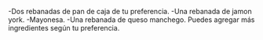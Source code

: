 -Dos rebanadas de pan de caja de tu preferencia.
-Una rebanada de jamon york.
-Mayonesa.
-Una rebanada de queso manchego.
Puedes agregar más ingredientes según tu preferencia.